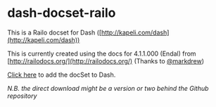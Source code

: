 dash-docset-railo
=================

This is a Railo docset for Dash ([http://kapeli.com/dash](http://kapeli.com/dash))

This is currently created using the docs for 4.1.1.000 (Endal) from [http://railodocs.org/](http://railodocs.org/) (Thanks to [@markdrew](https://twitter.com/markdrew))


[Click here](http://www.andyjarrett.co.uk/dash/) to add the docSet to Dash. 

*N.B. the direct download might be a version or two behind the Github repository*
 
 